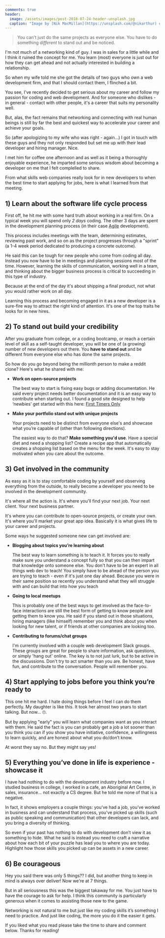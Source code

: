 ```yaml
---
comments: true
header:
  image: /assets/images/post-2018-07-24-header-unsplash.jpg
  caption: "Image by [Nik MacMillan](https://unsplash.com/@nikarthur) on Unsplash"
---
```

> You can't just do the same projects as everyone else. You have to do something *different* to stand out and be noticed.

I'm not much of a networking kind of guy. I was in sales for a little while and I think it ruined the concept for me. You learn (most) everyone is just out for how they can get ahead and not actually interested in building a relationship.

So when my wife told me she got the details of two guys who own a web development firm, and that I should contact them, I flinched a bit. 

You see, I've recently decided to get serious about my career and follow my passion for coding and web development. And for someone who dislikes - in general - contact with other people, it's a career that suits my personality well.

But, alas, the fact remains that networking and connecting with real human beings is still by far the best and quickest way to accelerate your career and achieve your goals. 

So (after apologizing to my wife who was right - again...) I got in touch with these guys and they not only responded but set me up with their lead developer and hiring manager. Nice.

I met him for coffee one afternoon and as well as it being a thoroughly enjoyable experience, he imparted some serious wisdom about becoming a developer on me that I felt complelled to share.

From what skills web companies really look for in new developers to when the best time to start applying for jobs, here is what I learned from that meeting.

## 1) Learn about the software life cycle process

First off, he hit me with some hard truth about working in a real firm. On a typical week you will spend only *2 days* coding. The other 3 days are spent in the development planning process (in their case [Agile](https://en.wikipedia.org/wiki/Agile_software_development) development). 

This process includes meetings with the team, determining estimates, reviewing past work, and so on as the project progresses through a "sprint" (a 1-4 week period dedicated to producing a concrete outcome). 

He said this can be tough for new people who come from coding all day. Instead you now have to be in meetings and planning sessions most of the time. However, learning the skills of communication, working well in a team, and thinking about the bigger business process is critical to succeeding in this type of industry. 

Because at the end of the day it's about shipping a final product, not what you would rather work on all day.

Learning this process and becoming engaged in it as a new developer is a sure-fire way to attract the right kind of attention. It's one of the top traits he looks for in new hires.

## 2) To stand out build your credibility

After you graduate from college, or a coding bootcamp, or reach a certain level of skill as a self-taught developer, you will be one of (a growing) number of new developers out there. You **have to stand out** and be different from everyone else who has done the same projects. 

So how do you go beyond being the millionth person to make a reddit clone? Here's what he shared with me:
- **Work on open-source projects**
  
  The best way to start is fixing easy bugs or adding documentation. He said every project needs better documentation and it is an easy way to contribute when starting out. I found a good site designed to help ‘newbies’ get started with this here: [First Timers Only](https://www.firsttimersonly.com/)


- **Make your portfolio stand out with unique projects**
  
  Your projects need to be distinct from everyone else's and showcase what you’re capable of (other than following directions). 
  
  The easiest way to do that? **Make something you'd use**. Have a special diet and need a shopping list? Create a recipe app that automatically creates a shopping list based on the menu for the week. It's easy to stay motivated when you care about the outcome.

## 3) Get involved in the community

As easy as it is to stay comfortable coding by yourself and observing everything from the outside, to really become a developer you need to be involved in the development community. 

It's where all the action is. It's where you'll find your next job. Your next client. Your next business partner.

It's where you can contribute to open-source projects, or create your own. It's where you'll market your great app idea. Basically it is what gives life to your career and projects.

Some ways he suggested someone new can get involved are:
- **Blogging about topics you’re learning about**

  The best way to learn something is to teach it. It forces you to really make sure you understand a concept fully so that you can then impart that knowledge onto someone else. You don't have to be an expert in all things web dev to teach! You simply have to be ahead of the person you are trying to teach - even if it's just one day ahead. Because you were in their same position so recently you understand what they will struggle with and can build that into how you teach

- **Going to local meetups**

  This is probably one of the best ways to get involved as the face-to-face interactions are still the best form of getting to know people and getting them to know you. He said if you stand out in those situations, hiring managers (like himself) remember you and think about you when looking for new talent, or if friends at other companies are looking too.

- **Contributing to forums/chat groups**

  I'm currently involved with a couple web development Slack groups. These groups are great for people to share information, ask questions, or simply 'hang out' online. The key is to not just lurk, but to be active in the discussions. Don't try to act smarter than you are. Be honest, have fun, and contribute to the conversation. People will remember you.

## 4) Start applying to jobs before you think you’re ready to

This one hit me hard. I hate doing things before I feel I can do them perfectly. My daughter is like this. It took her almost two years to start talking. But now... 🙄.

But by applying "early" you will learn what companies want as you interact with them. He said the fact is you can probably get a job a lot sooner than you think you can if you show you have initiative, confidence, a willingness to learn quickly, and are honest about what you do/don’t know. 

At worst they say no. But they might say yes!

## 5) Everything you’ve done in life is experience - showcase it

I have had nothing to do with the development industry before now. I studied business in college, I worked in a cafe, an Aboriginal Art Centre, in sales, insurance… not exactly a CS degree. But he told me none of that is a negative. 

In fact, it shows employers a couple things: you’ve had a job, you’ve worked in business and can understand that process, you’ve picked up skills (such as public speaking and communication) that other developers can lack, and you bring a diversity of thinking. 

So even if your past has nothing to do with development don’t view it as something to hide. What he said is instead you need to craft a narrative about how each bit of your puzzle has lead you to where you are today. Highlight how those skills you picked up can be assets in a new career.

## 6) Be courageous

Hey you said there was only 5 things?? I did, but another thing to keep in mind is always over deliver! Now we're at 7 things.

But in all seriousness this was the biggest takaway for me. You just have to have the courage to ask for help. I think this community is particularly generous when it comes to assisting those new to the game.

Networking is not natural to me but just like my coding skills it’s something I need to practice. And just like coding, the more you do it the easier it gets.


If you liked what you read please take the time to share and comment below. Thanks for reading!

